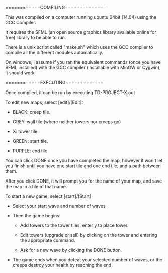 ============COMPILING==============

This was compiled on a computer running ubuntu 64bit (14.04) using the GCC Compiler. 

It requires the SFML (an open source graphics library available online for free) library to be able to run.

There is a unix script called "make.sh" which uses the GCC compiler to compile all the different modules automatically. 

On windows, I assume if you ran the equivalent commands (once you have SFML installed) with the GCC compiler (installable with MinGW or Cygwin), it should work

============EXECUTING=============

Once compiled, it can be run by executing TD-PROJECT-X.out

To edit new maps, select [edit]/[Edit]:

- BLACK: creep tile.
  
- GREY: wall tile (where neither towers nor creeps go)
  
- X: tower tile
  
- GREEN: start tile.
  
- PURPLE: end tile. 

You can click DONE once you have completed the map, however it won't let you finish until you have one start tile and one end tile, and a path between them. 

After you click DONE, it will prompt you for the name of your map, and save the map in a file of that name. 

To start a new game, select [start]/[Start]
  
- Select your start wave and number of waves
  
- Then the game begins:
  
  - Add towers to the tower tiles, enter y to place tower.
  
  - Edit towers (upgrade or sell) by clicking on the tower and entering the appropriate command.
  
  - Ask for a new wave by clicking the DONE button.
  
- The game ends when you defeat your selected number of waves, or the creeps destroy your health by reaching the end

